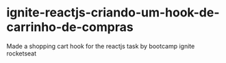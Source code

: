 # ignite-reactjs-criando-um-hook-de-carrinho-de-compras
 Made a shopping cart hook for the reactjs task by bootcamp ignite rocketseat
